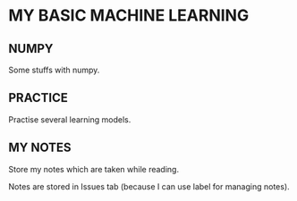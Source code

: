# MY BASIC MACHINE LEARNING

## NUMPY
Some stuffs with numpy.

## PRACTICE
Practise several learning models.

## MY NOTES
Store my notes which are taken while reading.

Notes are stored in Issues tab (because I can use label for managing notes).
